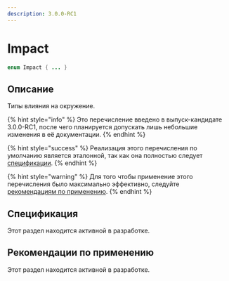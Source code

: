 ```yaml
---
description: 3.0.0-RC1
---
```


# Impact

```java
enum Impact { ... }
```

## Описание <a href="#description" id="description"></a>

Типы влияния на окружение.

{% hint style="info" %}
Это перечисление введено в выпуск-кандидате 3.0.0-RC1, после чего планируется допускать лишь небольшие изменения в её документации.
{% endhint %}

{% hint style="success" %}
Реализация этого перечисления по умолчанию является эталонной, так как она полностью следует [спецификации](./#specifikaciya).
{% endhint %}

{% hint style="warning" %}
Для того чтобы применение этого перечисления было максимально эффективно, следуйте [рекомендациям по применению](./#rekomendacii-po-primeneniyu).
{% endhint %}

## Спецификация <a href="#specification" id="specification"></a>

Этот раздел находится активной в разработке.

## Рекомендации по применению <a href="#recommendations" id="recommendations"></a>

Этот раздел находится активной в разработке.
